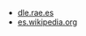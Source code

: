 * [dle.rae.es](https://dle.rae.es/palabra)
* [es.wikipedia.org](https://es.wikipedia.org/wiki/Palabra)
